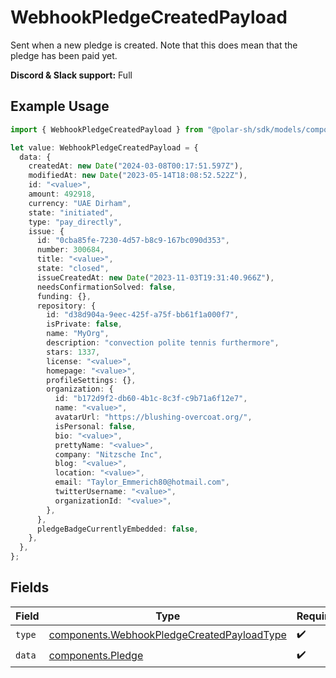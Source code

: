 # WebhookPledgeCreatedPayload

Sent when a new pledge is created. Note that this does mean that the pledge has been paid yet.

**Discord & Slack support:** Full

## Example Usage

```typescript
import { WebhookPledgeCreatedPayload } from "@polar-sh/sdk/models/components";

let value: WebhookPledgeCreatedPayload = {
  data: {
    createdAt: new Date("2024-03-08T00:17:51.597Z"),
    modifiedAt: new Date("2023-05-14T18:08:52.522Z"),
    id: "<value>",
    amount: 492918,
    currency: "UAE Dirham",
    state: "initiated",
    type: "pay_directly",
    issue: {
      id: "0cba85fe-7230-4d57-b8c9-167bc090d353",
      number: 300684,
      title: "<value>",
      state: "closed",
      issueCreatedAt: new Date("2023-11-03T19:31:40.966Z"),
      needsConfirmationSolved: false,
      funding: {},
      repository: {
        id: "d38d904a-9eec-425f-a75f-bb61f1a000f7",
        isPrivate: false,
        name: "MyOrg",
        description: "convection polite tennis furthermore",
        stars: 1337,
        license: "<value>",
        homepage: "<value>",
        profileSettings: {},
        organization: {
          id: "b172d9f2-db60-4b1c-8c3f-c9b71a6f12e7",
          name: "<value>",
          avatarUrl: "https://blushing-overcoat.org/",
          isPersonal: false,
          bio: "<value>",
          prettyName: "<value>",
          company: "Nitzsche Inc",
          blog: "<value>",
          location: "<value>",
          email: "Taylor_Emmerich80@hotmail.com",
          twitterUsername: "<value>",
          organizationId: "<value>",
        },
      },
      pledgeBadgeCurrentlyEmbedded: false,
    },
  },
};
```

## Fields

| Field                                                                                                    | Type                                                                                                     | Required                                                                                                 | Description                                                                                              |
| -------------------------------------------------------------------------------------------------------- | -------------------------------------------------------------------------------------------------------- | -------------------------------------------------------------------------------------------------------- | -------------------------------------------------------------------------------------------------------- |
| `type`                                                                                                   | [components.WebhookPledgeCreatedPayloadType](../../models/components/webhookpledgecreatedpayloadtype.md) | :heavy_check_mark:                                                                                       | N/A                                                                                                      |
| `data`                                                                                                   | [components.Pledge](../../models/components/pledge.md)                                                   | :heavy_check_mark:                                                                                       | N/A                                                                                                      |